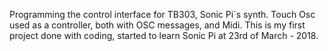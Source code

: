 Programming the control interface for TB303, Sonic Pi`s synth.
Touch Osc used as a controller, both with OSC messages, and Midi.
This is my first project done with coding, started to learn Sonic Pi
at 23rd of March - 2018. 
